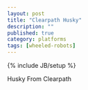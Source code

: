 ```yaml
---
layout: post
title: "Clearpath Husky"
description: ""
published: true
category: platforms
tags: [wheeled-robots]
---
```

{% include JB/setup %}


Husky From Clearpath


